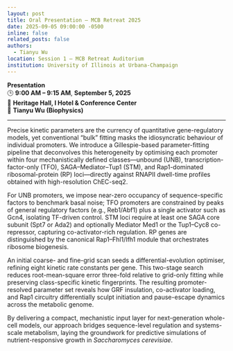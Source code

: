 ```yaml
---
layout: post
title: Oral Presentation – MCB Retreat 2025
date: 2025-09-05 09:00:00 -0500
inline: false
related_posts: false
authors:
  - Tianyu Wu
location: Session 1 – MCB Retreat Auditorium
institution: University of Illinois at Urbana-Champaign
---
```


**Presentation**  
🕒 **9:00 AM – 9:15 AM**, **September 5, 2025**  
📍 **Heritage Hall, I Hotel & Conference Center**  
👤 **Tianyu Wu (Biophysics)**  

---

Precise kinetic parameters are the currency of quantitative gene-regulatory models, yet conventional “bulk” fitting masks the idiosyncratic behaviour of individual promoters. We introduce a Gillespie-based parameter-fitting pipeline that deconvolves this heterogeneity by optimising each promoter within four mechanistically defined classes—unbound (UNB), transcription-factor-only (TFO), SAGA–Mediator–Tup1 (STM), and Rap1-dominated ribosomal-protein (RP) loci—directly against RNAPII dwell-time profiles obtained with high-resolution ChEC-seq2.

For UNB promoters, we impose near-zero occupancy of sequence-specific factors to benchmark basal noise; TFO promoters are constrained by peaks of general regulatory factors (e.g., Reb1/Abf1) plus a single activator such as Gcn4, isolating TF-driven control. STM loci require at least one SAGA core subunit (Spt7 or Ada2) and optionally Mediator Med1 or the Tup1–Cyc8 co-repressor, capturing co-activator-rich regulation. RP genes are distinguished by the canonical Rap1–Fhl1/Ifh1 module that orchestrates ribosome biogenesis.

An initial coarse- and fine-grid scan seeds a differential-evolution optimiser, refining eight kinetic rate constants per gene. This two-stage search reduces root-mean-square error three-fold relative to grid-only fitting while preserving class-specific kinetic fingerprints. The resulting promoter-resolved parameter set reveals how GRF insulation, co-activator loading, and Rap1 circuitry differentially sculpt initiation and pause-escape dynamics across the metabolic genome.

By delivering a compact, mechanistic input layer for next-generation whole-cell models, our approach bridges sequence-level regulation and systems-scale metabolism, laying the groundwork for predictive simulations of nutrient-responsive growth in *Saccharomyces cerevisiae*.
